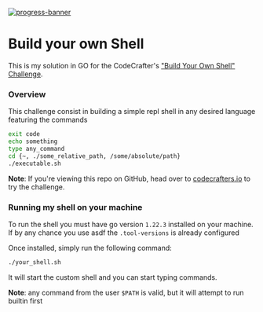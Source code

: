 [![progress-banner](https://backend.codecrafters.io/progress/shell/a0af3094-777c-45ad-92b6-431fccefdeac)](https://app.codecrafters.io/users/codecrafters-bot?r=2qF)

# Build your own Shell

This is my solution in GO for the CodeCrafter's
["Build Your Own Shell" Challenge](https://app.codecrafters.io/courses/shell/overview).

### Overview

This challenge consist in building a simple repl shell in any desired language featuring the commands

```sh
exit code
echo something
type any_command
cd {~, ./some_relative_path, /some/absolute/path}
./executable.sh
```

**Note**: If you're viewing this repo on GitHub, head over to
[codecrafters.io](https://codecrafters.io) to try the challenge.

### Running my shell on your machine

To run the shell you must have go version `1.22.3` installed on your machine. If by any chance you use asdf the `.tool-versions` is already configured

Once installed, simply run the following command:

```sh
./your_shell.sh
```

It will start the custom shell and you can start typing commands.

**Note**: any command from the user `$PATH` is valid, but it will attempt to run builtin first
